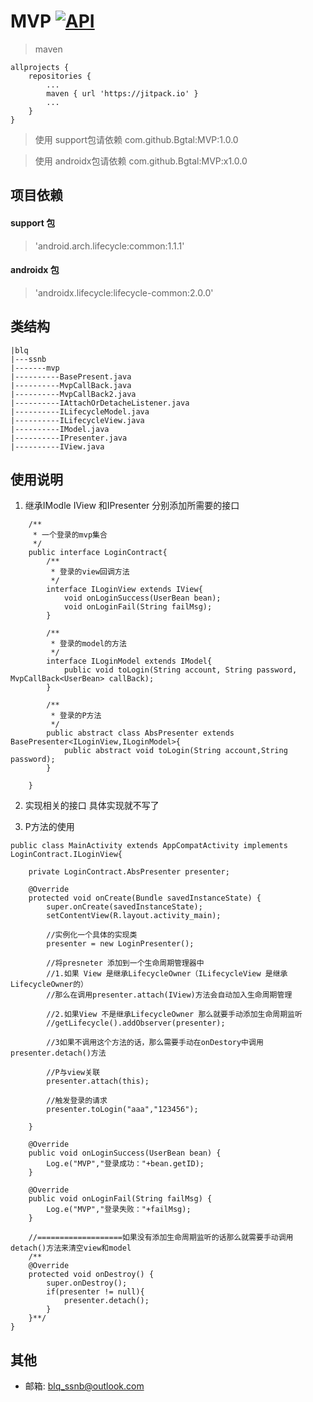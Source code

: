 # MVP [![API](https://img.shields.io/badge/API-21%2B-brightgreen.svg?style=flat)](https://android-arsenal.com/api?level=21)
> maven
```  
allprojects {
    repositories {
        ...
        maven { url 'https://jitpack.io' }
        ...
    }
}
```
> 使用 support包请依赖 com.github.Bgtal:MVP:1.0.0   

> 使用 androidx包请依赖 com.github.Bgtal:MVP:x1.0.0   
## 项目依赖
#### support 包
>  'android.arch.lifecycle:common:1.1.1'  
#### androidx 包
>  'androidx.lifecycle:lifecycle-common:2.0.0'
## 类结构

```
|blq
|---ssnb
|-------mvp
|----------BasePresent.java
|----------MvpCallBack.java
|----------MvpCallBack2.java
|----------IAttachOrDetacheListener.java
|----------ILifecycleModel.java
|----------ILifecycleView.java
|----------IModel.java
|----------IPresenter.java
|----------IView.java

```

## 使用说明
1. 继承IModle IView 和IPresenter 分别添加所需要的接口
```
    /**
     * 一个登录的mvp集合
     */
    public interface LoginContract{
        /**
         * 登录的view回调方法
         */
        interface ILoginView extends IView{
            void onLoginSuccess(UserBean bean);
            void onLoginFail(String failMsg);
        }

        /**
         * 登录的model的方法
         */
        interface ILoginModel extends IModel{
            public void toLogin(String account, String password, MvpCallBack<UserBean> callBack);
        }

        /**
         * 登录的P方法
         */
        public abstract class AbsPresenter extends BasePresenter<ILoginView,ILoginModel>{
            public abstract void toLogin(String account,String password);
        }

    }
```

2. 实现相关的接口
具体实现就不写了

3. P方法的使用
```
public class MainActivity extends AppCompatActivity implements LoginContract.ILoginView{

    private LoginContract.AbsPresenter presenter;

    @Override
    protected void onCreate(Bundle savedInstanceState) {
        super.onCreate(savedInstanceState);
        setContentView(R.layout.activity_main);

        //实例化一个具体的实现类
        presenter = new LoginPresenter();

        //将presneter 添加到一个生命周期管理器中
        //1.如果 View 是继承LifecycleOwner（ILifecycleView 是继承 LifecycleOwner的）
        //那么在调用presenter.attach(IView)方法会自动加入生命周期管理

        //2.如果View 不是继承LifecycleOwner 那么就要手动添加生命周期监听  
        //getLifecycle().addObserver(presenter);  

        //3如果不调用这个方法的话，那么需要手动在onDestory中调用 presenter.detach()方法

        //P与view关联
        presenter.attach(this);

        //触发登录的请求
        presenter.toLogin("aaa","123456");

    }

    @Override
    public void onLoginSuccess(UserBean bean) {
        Log.e("MVP","登录成功："+bean.getID);
    }

    @Override
    public void onLoginFail(String failMsg) {
        Log.e("MVP","登录失败："+failMsg);
    }

    //===================如果没有添加生命周期监听的话那么就需要手动调用detach()方法来清空view和model
    /**
    @Override
    protected void onDestroy() {
        super.onDestroy();
        if(presenter != null){
            presenter.detach();
        }
    }**/
}

```


## 其他

- 邮箱: <blq_ssnb@outlook.com>
